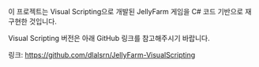 이 프로젝트는 Visual Scripting으로 개발된 JellyFarm 게임을 C# 코드 기반으로 재구현한 것입니다.

Visual Scripting 버전은 아래 GitHub 링크를 참고해주시기 바랍니다.

링크: https://github.com/dlalsrn/JellyFarm-VisualScripting
